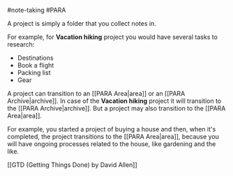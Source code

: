 #note-taking #PARA 

A project is simply a folder that you collect notes in.

For example, for **Vacation hiking** project you would have several tasks to research:
- Destinations
- Book a flight
- Packing list
- Gear

A project can transition to an [[PARA Area|area]] or an [[PARA Archive|archive]].
In case of the **Vacation hiking** project it will transition to the [[PARA Archive|archive]].
But a project may also transition to the [[PARA Area|area]].

For example, you started a project of buying a house and then, when it's completed, the project transitions to the [[PARA Area|area]], because you will have ongoing processes related to the house, like gardening and the like.

[[GTD (Getting Things Done) by David Allen]]